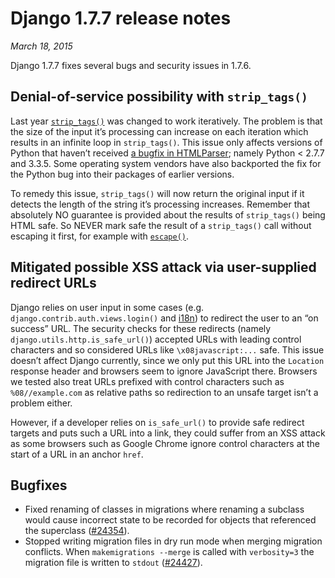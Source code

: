 # Django 1.7.7 release notes

*March 18, 2015*

Django 1.7.7 fixes several bugs and security issues in 1.7.6.

## Denial-of-service possibility with `strip_tags()`

Last year [`strip_tags()`](../ref/utils.md#django.utils.html.strip_tags)  was changed to work
iteratively. The problem is that the size of the input it’s processing can
increase on each iteration which results in an infinite loop in
`strip_tags()`. This issue only affects versions of Python that haven’t
received [a bugfix in HTMLParser](https://bugs.python.org/issue?@action=redirect&bpo=20288); namely Python < 2.7.7 and
3.3.5. Some operating system vendors have also backported the fix for the
Python bug into their packages of earlier versions.

To remedy this issue, `strip_tags()` will now return the original input if
it detects the length of the string it’s processing increases. Remember that
absolutely NO guarantee is provided about the results of `strip_tags()` being
HTML safe. So NEVER mark safe the result of a `strip_tags()` call without
escaping it first, for example with [`escape()`](../ref/utils.md#django.utils.html.escape).

## Mitigated possible XSS attack via user-supplied redirect URLs

Django relies on user input in some cases (e.g.
`django.contrib.auth.views.login()` and [i18n](../topics/i18n/index.md))
to redirect the user to an “on success” URL. The security checks for these
redirects (namely `django.utils.http.is_safe_url()`) accepted URLs with
leading control characters and so considered URLs like `\x08javascript:...`
safe. This issue doesn’t affect Django currently, since we only put this URL
into the `Location` response header and browsers seem to ignore JavaScript
there. Browsers we tested also treat URLs prefixed with control characters such
as `%08//example.com` as relative paths so redirection to an unsafe target
isn’t a problem either.

However, if a developer relies on `is_safe_url()` to
provide safe redirect targets and puts such a URL into a link, they could
suffer from an XSS attack as some browsers such as Google Chrome ignore control
characters at the start of a URL in an anchor `href`.

## Bugfixes

* Fixed renaming of classes in migrations where renaming a subclass would
  cause incorrect state to be recorded for objects that referenced the
  superclass ([#24354](https://code.djangoproject.com/ticket/24354)).
* Stopped writing migration files in dry run mode when merging migration
  conflicts. When `makemigrations --merge` is called with `verbosity=3` the
  migration file is written to `stdout` ([#24427](https://code.djangoproject.com/ticket/24427)).

